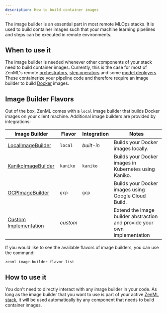 ```yaml
---
description: How to build container images
---
```


The image builder is an essential part in most remote MLOps stacks.
It is used to build container images such that your machine learning pipelines and steps
can be executed in remote environments.

## When to use it

The image builder is needed whenever other components of your stack 
need to build container images. Currently, this is the case for most of
ZenML's remote [orchestrators](../orchestrators/orchestrators.md),
[step operators](../step-operators/step-operators.md) and some
[model deployers](../model-deployers/model-deployers.md). These containerize your 
pipeline code and therefore require an image builder to build 
[Docker](https://www.docker.com/) images.

## Image Builder Flavors

Out of the box, ZenML comes with a `local` image builder that builds Docker images
on your client machine. Additional image builders are provided by integrations:

| Image Builder                                    | Flavor         | Integration  | Notes                                                                    |
|--------------------------------------------------|----------------|--------------|--------------------------------------------------------------------------|
| [LocalImageBuilder](./local.md)                  | `local`        | _built-in_   | Builds your Docker images locally.                                       |
| [KanikoImageBuilder](./kaniko.md)                | `kaniko`       | `kaniko`     | Builds your Docker images in Kubernetes using Kaniko.                    |
| [GCPImageBuilder](./gcp.md)             | `gcp`          | `gcp`        | Builds your Docker images using Google Cloud Build.                      |
| [Custom Implementation](./custom.md)             | _custom_       |              | Extend the image builder abstraction and provide your own implementation |

If you would like to see the available flavors of image builders, you can 
use the command:

```shell
zenml image-builder flavor list
```

## How to use it

You don't need to directly interact with any image builder in your code.
As long as the image builder that you want to use is part of your active 
[ZenML stack](../../starter-guide/stacks/stacks.md), it will be used automatically
by any component that needs to build container images.
